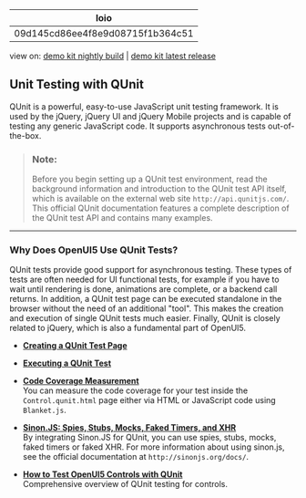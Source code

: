 <!-- loio09d145cd86ee4f8e9d08715f1b364c51 -->

| loio |
| -----|
| 09d145cd86ee4f8e9d08715f1b364c51 |

<div id="loio">

view on: [demo kit nightly build](https://openui5nightly.hana.ondemand.com/topic/09d145cd86ee4f8e9d08715f1b364c51) | [demo kit latest release](https://sdk.openui5.org/topic/09d145cd86ee4f8e9d08715f1b364c51)</div>

## Unit Testing with QUnit

QUnit is a powerful, easy-to-use JavaScript unit testing framework. It is used by the jQuery, jQuery UI and jQuery Mobile projects and is capable of testing any generic JavaScript code. It supports asynchronous tests out-of-the-box.

> ### Note:  
> Before you begin setting up a QUnit test environment, read the background information and introduction to the QUnit test API itself, which is available on the external web site `http://api.qunitjs.com/`. This official QUnit documentation features a complete description of the QUnit test API and contains many examples.

***

### Why Does OpenUI5 Use QUnit Tests?

QUnit tests provide good support for asynchronous testing. These types of tests are often needed for UI functional tests, for example if you have to wait until rendering is done, animations are complete, or a backend call returns. In addition, a QUnit test page can be executed standalone in the browser without the need of an additional "tool". This makes the creation and execution of single QUnit tests much easier. Finally, QUnit is closely related to jQuery, which is also a fundamental part of OpenUI5.

-   **[Creating a QUnit Test Page](Creating_a_QUnit_Test_Page_7080029.md "")**  

-   **[Executing a QUnit Test](Executing_a_QUnit_Test_a9c949c.md "")**  

-   **[Code Coverage Measurement](Code_Coverage_Measurement_7ef3242.md "You can measure the code coverage for your test inside the
			Control.qunit.html page either via HTML or JavaScript code using
			Blanket.js.")**  
You can measure the code coverage for your test inside the `Control.qunit.html` page either via HTML or JavaScript code using `Blanket.js`.
-   **[Sinon.JS: Spies, Stubs, Mocks, Faked Timers, and XHR](Sinon_JS_Spies_Stubs_Mocks_Faked_Timers_and_XHR_457eaad.md "By integrating Sinon.JS for QUnit, you can use spies, stubs, mocks, faked timers or faked XHR. For more information about using sinon.js, see the
		official documentation at http://sinonjs.org/docs/.")**  
By integrating Sinon.JS for QUnit, you can use spies, stubs, mocks, faked timers or faked XHR. For more information about using sinon.js, see the official documentation at `http://sinonjs.org/docs/`.
-   **[How to Test OpenUI5 Controls with QUnit](How_to_Test_OpenUI5_Controls_with_QUnit_a6b0657.md "Comprehensive overview of QUnit testing for controls.")**  
Comprehensive overview of QUnit testing for controls.

